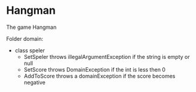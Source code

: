 # Hangman
The game Hangman

Folder domain:
* class speler
    * SetSpeler throws illegalArgumentException if the string is empty or null
    * SetScore throws DomainException if the int is less then 0
    * AddToScore throws a domainException if the score becomes negative

